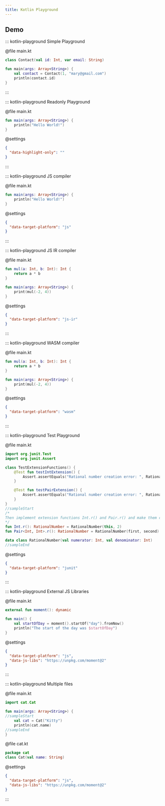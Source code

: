 ```yaml
---
title: Kotlin Playground
---
```


## Demo

::: kotlin-playground Simple Playground

@file main.kt

```kotlin
class Contact(val id: Int, var email: String)

fun main(args: Array<String>) {
    val contact = Contact(1, "mary@gmail.com")
    println(contact.id)
}
```

:::

::: kotlin-playground Readonly Playground

@file main.kt

```kotlin
fun main(args: Array<String>) {
    println("Hello World!")
}
```

@settings

```json
{
  "data-highlight-only": ""
}
```

:::

::: kotlin-playground JS compiler

@file main.kt

```kotlin
fun main(args: Array<String>) {
    println("Hello World!")
}
```

@settings

```json
{
  "data-target-platform": "js"
}
```

:::

::: kotlin-playground JS IR compiler

@file main.kt

```kotlin
fun mul(a: Int, b: Int): Int {
    return a * b
}

fun main(args: Array<String>) {
    print(mul(-2, 4))
}
```

@settings

```json
{
  "data-target-platform": "js-ir"
}
```

:::

::: kotlin-playground WASM compiler

@file main.kt

```kotlin
fun mul(a: Int, b: Int): Int {
    return a * b
}

fun main(args: Array<String>) {
    print(mul(-2, 4))
}
```

@settings

```json
{
  "data-target-platform": "wasm"
}
```

:::

::: kotlin-playground Test Playground

@file main.kt

```kotlin
import org.junit.Test
import org.junit.Assert

class TestExtensionFunctions() {
    @Test fun testIntExtension() {
        Assert.assertEquals("Rational number creation error: ", RationalNumber(4, 1), 4.r())
    }

    @Test fun testPairExtension() {
        Assert.assertEquals("Rational number creation error: ", RationalNumber(2, 3), Pair(2, 3).r())
    }
}
//sampleStart
/*
Then implement extension functions Int.r() and Pair.r() and make them convert Int and Pair to RationalNumber.
*/
fun Int.r(): RationalNumber = RationalNumber(this, 2)
fun Pair<Int, Int>.r(): RationalNumber = RationalNumber(first, second)

data class RationalNumber(val numerator: Int, val denominator: Int)
//sampleEnd
```

@settings

```json
{
  "data-target-platform": "junit"
}
```

:::

::: kotlin-playground External JS Libraries

@file main.kt

```kotlin
external fun moment(): dynamic

fun main() {
    val startOfDay = moment().startOf("day").fromNow()
    println("The start of the day was $startOfDay")
}
```

@settings

```json
{
  "data-target-platform": "js",
  "data-js-libs": "https://unpkg.com/moment@2"
}
```

:::

::: kotlin-playground Multiple files

@file main.kt

```kotlin
import cat.Cat

fun main(args: Array<String>) {
//sampleStart
    val cat = Cat("Kitty")
    println(cat.name)
//sampleEnd
}
```

@file cat.kt

```kotlin
package cat
class Cat(val name: String)
```

@settings

```json
{
  "data-target-platform": "js",
  "data-js-libs": "https://unpkg.com/moment@2"
}
```

:::
